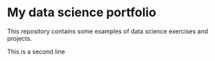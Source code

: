 # My data science portfolio

This repository contains some examples of data science exercises and projects.

This is a second line
